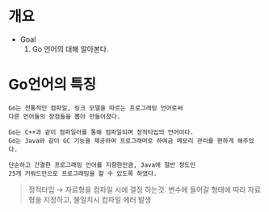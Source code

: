 # 개요

- Goal
    1. Go 언어의 대해 알아본다.

# Go언어의 특징

```
Go는 전통적인 컴파일, 링크 모델을 따르는 프로그래밍 언어로써
다른 언어들의 장점들을 뽑아 만들어졌다. 

Go는 C++과 같이 컴파일러를 통해 컴파일되며 정적타입의 언어이다.
Go는 Java와 같이 GC 기능을 제공하여 프로그래머로 하여금 메모리 관리를 편하게 해주었다.

단순하고 간결한 프로그래밍 언어를 지향한만큼, Java에 절반 정도인
25개 키워드만으로 프로그래밍을 할 수 있도록 하였다.
```

> 정적타입 → 자료형을 컴파일 시에 결정 하는것.  변수에 들어갈 형태에 따라 자료형을 지정하고, 불일치시 컴파일 에러 발생